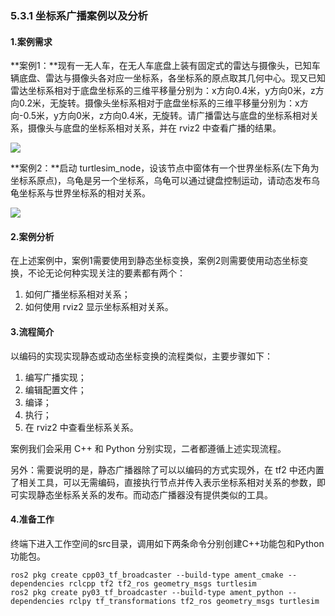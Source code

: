 ### 5.3.1 坐标系广播案例以及分析

#### 1.案例需求

**案例1：**现有一无人车，在无人车底盘上装有固定式的雷达与摄像头，已知车辆底盘、雷达与摄像头各对应一坐标系，各坐标系的原点取其几何中心。现又已知雷达坐标系相对于底盘坐标系的三维平移量分别为：x方向0.4米，y方向0米，z方向0.2米，无旋转。摄像头坐标系相对于底盘坐标系的三维平移量分别为：x方向-0.5米，y方向0米，z方向0.4米，无旋转。请广播雷达与底盘的坐标系相对关系，摄像头与底盘的坐标系相对关系，并在 rviz2 中查看广播的结果。

![](/assets/5.3.1案例演示1.gif)

**案例2：**启动 turtlesim\_node，设该节点中窗体有一个世界坐标系\(左下角为坐标系原点\)，乌龟是另一个坐标系，乌龟可以通过键盘控制运动，请动态发布乌龟坐标系与世界坐标系的相对关系。

![](/assets/5.3.1案例演示2.gif)

#### 2.案例分析

在上述案例中，案例1需要使用到静态坐标变换，案例2则需要使用动态坐标变换，不论无论何种实现关注的要素都有两个：

1. 如何广播坐标系相对关系；
2. 如何使用 rviz2 显示坐标系相对关系。

#### 3.流程简介

以编码的实现实现静态或动态坐标变换的流程类似，主要步骤如下：

1. 编写广播实现；
2. 编辑配置文件；
3. 编译；
4. 执行；
5. 在 rviz2 中查看坐标系关系。

案例我们会采用 C++ 和 Python 分别实现，二者都遵循上述实现流程。

另外：需要说明的是，静态广播器除了可以以编码的方式实现外，在 tf2 中还内置了相关工具，可以无需编码，直接执行节点并传入表示坐标系相对关系的参数，即可实现静态坐标系关系的发布。而动态广播器没有提供类似的工具。

#### 4.准备工作

终端下进入工作空间的src目录，调用如下两条命令分别创建C++功能包和Python功能包。

```
ros2 pkg create cpp03_tf_broadcaster --build-type ament_cmake --dependencies rclcpp tf2 tf2_ros geometry_msgs turtlesim
ros2 pkg create py03_tf_broadcaster --build-type ament_python --dependencies rclpy tf_transformations tf2_ros geometry_msgs turtlesim
```



